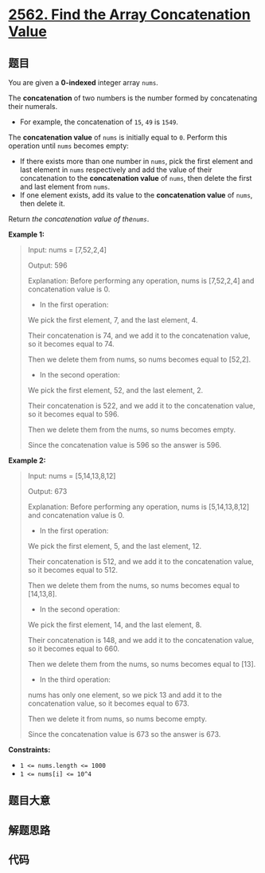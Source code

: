 # [2562. Find the Array Concatenation Value](https://leetcode.com/problems/find-the-array-concatenation-value/)

## 题目

You are given a **0-indexed** integer array `nums`.

The **concatenation** of two numbers is the number formed by concatenating
their numerals.

- For example, the concatenation of `15`, `49` is `1549`.

The **concatenation value** of `nums` is initially equal to `0`. Perform this
operation until `nums` becomes empty:

- If there exists more than one number in `nums`, pick the first element and last element in `nums` respectively and add the value of their concatenation to the **concatenation value** of `nums`, then delete the first and last element from `nums`.
- If one element exists, add its value to the **concatenation value** of `nums`, then delete it.

Return _the concatenation value of the`nums`_.

**Example 1:**

> Input: nums = [7,52,2,4]
>
> Output: 596
>
> Explanation: Before performing any operation, nums is [7,52,2,4] and concatenation value is 0.
>
> - In the first operation:
>
> We pick the first element, 7, and the last element, 4.
>
> Their concatenation is 74, and we add it to the concatenation value, so it becomes equal to 74.
>
> Then we delete them from nums, so nums becomes equal to [52,2].
>
> - In the second operation:
>
> We pick the first element, 52, and the last element, 2.
>
> Their concatenation is 522, and we add it to the concatenation value, so it becomes equal to 596.
>
> Then we delete them from the nums, so nums becomes empty.
>
> Since the concatenation value is 596 so the answer is 596.

**Example 2:**

> Input: nums = [5,14,13,8,12]
>
> Output: 673
>
> Explanation: Before performing any operation, nums is [5,14,13,8,12] and concatenation value is 0.
>
> - In the first operation:
>
> We pick the first element, 5, and the last element, 12.
>
> Their concatenation is 512, and we add it to the concatenation value, so it becomes equal to 512.
>
> Then we delete them from the nums, so nums becomes equal to [14,13,8].
>
> - In the second operation:
>
> We pick the first element, 14, and the last element, 8.
>
> Their concatenation is 148, and we add it to the concatenation value, so it becomes equal to 660.
>
> Then we delete them from the nums, so nums becomes equal to [13].
>
> - In the third operation:
>
> nums has only one element, so we pick 13 and add it to the concatenation value, so it becomes equal to 673.
>
> Then we delete it from nums, so nums become empty.
>
> Since the concatenation value is 673 so the answer is 673.

**Constraints:**

- `1 <= nums.length <= 1000`
- `1 <= nums[i] <= 10^4`

## 题目大意

## 解题思路

## 代码

```javascript

```
